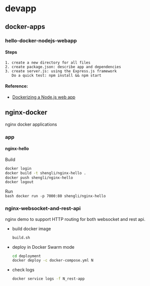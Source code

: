 # devapp
## docker-apps
### hello-docker-nodejs-webapp

#### Steps
    1. create a new directory for all files
    2. create package.json: describe app and dependencies
    3. create server.js: using the Express.js framework
       Do a quick test: npm install && npm start

#### Reference:
* [Dockerizing a Node.js web app](https://nodejs.org/en/docs/guides/nodejs-docker-webapp/)

## nginx-docker
nginx docker applications

### app
#### nginx-hello
  Build  
  ``` bash
  docker login
  docker build -t shengli/nginx-hello .
  docker push shengli/nginx-hello
  docker logout
  ```
  
  Run     
     ``` bash
     docker run -p 7000:80 shengli/nginx-hello
     ```

### nginx-websocket-and-rest-api
nginx demo to support HTTP routing for both websocket and rest api.
* build docker image

  ``` bash
  build.sh
  ```
  
* deploy in Docker Swarm mode

  ```bash
  cd deployment
  docker deploy -c docker-compose.yml N  
  ```
  
* check logs
  ```bash
  docker service logs -f N_rest-app
  ```

